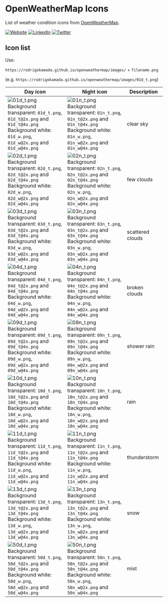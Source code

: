 # OpenWeatherMap Icons

List of weather condition icons from [OpenWeatherMap](https://openweathermap.org/weather-conditions).



[![Website](https://shields.braskam.com/v1/shields?name=website&format=rectangle&size=small)](https://rodrigo.kamada.com.br)
[![LinkedIn](https://shields.braskam.com/v1/shields?name=linkedin&format=rectangle&size=small)](https://www.linkedin.com/in/rodrigokamada)
[![Twitter](https://shields.braskam.com/v1/shields?name=twitter&format=rectangle&size=small&socialAccount=rodrigokamada)](https://twitter.com/rodrigokamada)



## Icon list


Use:

`https://rodrigokamada.github.io/openweathermap/images/` + `filename.png`

(e.g. `https://rodrigokamada.github.io/openweathermap/images/01d_t.png`)


| Day icon | Night icon  | Description |
| --- | --- | --- |
| ![01d_t.png](https://rodrigokamada.github.io/openweathermap/images/01d_t.png)<br />Background transparent: `01d_t.png`, `01d_t@2x.png` and `01d_t@4x.png`<br />Background white: `01d_w.png`, `01d_w@2x.png` and `01d_w@4x.png` | ![01n_t.png](https://rodrigokamada.github.io/openweathermap/images/01n_t.png)<br />Background transparent: `01n_t.png`, `01n_t@2x.png` and `01n_t@4x.png`<br />Background white: `01n_w.png`, `01n_w@2x.png` and `01n_w@4x.png` | clear sky |
| ![02d_t.png](https://rodrigokamada.github.io/openweathermap/images/02d_t.png)<br />Background transparent: `02d_t.png`, `02d_t@2x.png` and `02d_t@4x.png`<br />Background white: `02d_w.png`, `02d_w@2x.png` and `02d_w@4x.png` | ![02n_t.png](https://rodrigokamada.github.io/openweathermap/images/02n_t.png)<br />Background transparent: `02n_t.png`, `02n_t@2x.png` and `02n_t@4x.png`<br />Background white: `02n_w.png`, `02n_w@2x.png` and `02n_w@4x.png` | few clouds |
| ![03d_t.png](https://rodrigokamada.github.io/openweathermap/images/03d_t.png)<br />Background transparent: `03d_t.png`, `03d_t@2x.png` and `03d_t@4x.png`<br />Background white: `03d_w.png`, `03d_w@2x.png` and `03d_w@4x.png` | ![03n_t.png](https://rodrigokamada.github.io/openweathermap/images/03n_t.png)<br />Background transparent: `03n_t.png`, `03n_t@2x.png` and `03n_t@4x.png`<br />Background white: `03n_w.png`, `03n_w@2x.png` and `03n_w@4x.png` | scattered clouds |
| ![04d_t.png](https://rodrigokamada.github.io/openweathermap/images/04d_t.png)<br />Background transparent: `04d_t.png`, `04d_t@2x.png` and `04d_t@4x.png`<br />Background white: `04d_w.png`, `04d_w@2x.png` and `04d_w@4x.png` | ![04n_t.png](https://rodrigokamada.github.io/openweathermap/images/04n_t.png)<br />Background transparent: `04n_t.png`, `04n_t@2x.png` and `04n_t@4x.png`<br />Background white: `04n_w.png`, `04n_w@2x.png` and `04n_w@4x.png` | broken clouds |
| ![09d_t.png](https://rodrigokamada.github.io/openweathermap/images/09d_t.png)<br />Background transparent: `09d_t.png`, `09d_t@2x.png` and `09d_t@4x.png`<br />Background white: `09d_w.png`, `09d_w@2x.png` and `09d_w@4x.png` | ![09n_t.png](https://rodrigokamada.github.io/openweathermap/images/09n_t.png)<br />Background transparent: `09n_t.png`, `09n_t@2x.png` and `09n_t@4x.png`<br />Background white: `09n_w.png`, `09n_w@2x.png` and `09n_w@4x.png` | shower rain |
| ![10d_t.png](https://rodrigokamada.github.io/openweathermap/images/10d_t.png)<br />Background transparent: `10d_t.png`, `10d_t@2x.png` and `10d_t@4x.png`<br />Background white: `10d_w.png`, `10d_w@2x.png` and `10d_w@4x.png` | ![10n_t.png](https://rodrigokamada.github.io/openweathermap/images/10n_t.png)<br />Background transparent: `10n_t.png`, `10n_t@2x.png` and `10n_t@4x.png`<br />Background white: `10n_w.png`, `10n_w@2x.png` and `10n_w@4x.png` | rain |
| ![11d_t.png](https://rodrigokamada.github.io/openweathermap/images/11d_t.png)<br />Background transparent: `11d_t.png`, `11d_t@2x.png` and `11d_t@4x.png`<br />Background white: `11d_w.png`, `11d_w@2x.png` and `11d_w@4x.png` | ![11n_t.png](https://rodrigokamada.github.io/openweathermap/images/11n_t.png)<br />Background transparent: `11n_t.png`, `11n_t@2x.png` and `11n_t@4x.png`<br />Background white: `11n_w.png`, `11n_w@2x.png` and `11n_w@4x.png` | thunderstorm |
| ![13d_t.png](https://rodrigokamada.github.io/openweathermap/images/13d_t.png)<br />Background transparent: `13d_t.png`, `13d_t@2x.png` and `13d_t@4x.png`<br />Background white: `13d_w.png`, `13d_w@2x.png` and `13d_w@4x.png` | ![13n_t.png](https://rodrigokamada.github.io/openweathermap/images/13n_t.png)<br />Background transparent: `13n_t.png`, `13n_t@2x.png` and `13n_t@4x.png`<br />Background white: `13n_w.png`, `13n_w@2x.png` and `13n_w@4x.png` | snow |
| ![50d_t.png](https://rodrigokamada.github.io/openweathermap/images/50d_t.png)<br />Background transparent: `50d_t.png`, `50d_t@2x.png` and `50d_t@4x.png`<br />Background white: `50d_w.png`, `50d_w@2x.png` and `50d_w@4x.png` | ![50n_t.png](https://rodrigokamada.github.io/openweathermap/images/50n_t.png)<br />Background transparent: `50n_t.png`, `50n_t@2x.png` and `50n_t@4x.png`<br />Background white: `50n_w.png`, `50n_w@2x.png` and `50n_w@4x.png` | mist |
